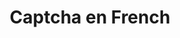---
title: "Captcha en French"
description: "This is a French page that does stuff"
layout: layouts/base.njk
toggle: /en/captcha.md
---